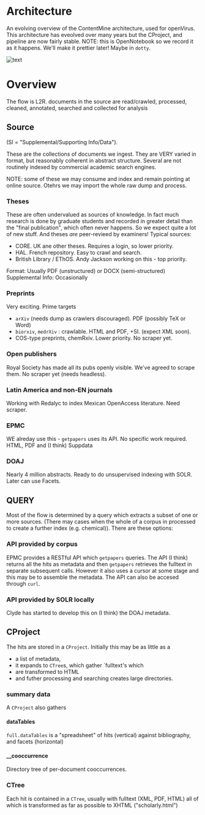 # Architecture

An evolving overview of the ContentMine architecture, used for openVirus. This architecture has eveolved over many years but the CProject, and pipeline are now fairly stable. NOTE: this is OpenNotebook so we record it as it happens. We'll make it prettier later! Maybe in `dotty`.

![text](./assets/architecture20200407.png)

# Overview
The flow is L2R. documents in the source are read/crawled, processed, cleaned, annotated, searched and collected for analysis

## Source 
(SI = "Supplemental/Supporting Info/Data").

These are the collections of documents we ingest. They are VERY varied in format, but reasonably coherent in abstract structure. Several are not routinely indexed by commercial academic search engines.

NOTE: some of these we may consume and index and remain pointing at online source. Otehrs we may import the whole raw dump and process.

### Theses
These are often undervalued as sources of knowledge. In fact much research is done by graduate students and recorded in greater detail than the "final publication", which often never happens. So we expect quite a lot of new stuff. And theses *are* peer-revieed by examiners! 
Typical sources:
* CORE. UK ane other theses. Requires a login, so lower priority.
* HAL. French repository. Easy to crawl and search.
* British Library / EThOS. Andy Jackson working on this - top priority.

Format: Usually PDF (unstructured) or DOCX (semi-structured)
Supplemental Info: Occasionally

### Preprints
Very exciting. Prime targets 
* `arXiv` (needs dump as crawlers discouraged). PDF (possibly TeX or Word)
* `biorxiv`, `medrXiv` : crawlable. HTML and PDF, +SI. (expect XML soon).
*  COS-type preprints, chemRxiv. Lower priority. No scraper yet. 

### Open publishers
Royal Society has made all its pubs openly visible. We've agreed to scrape them. No scraper yet (needs headless).

### Latin America and non-EN journals
Working with Redalyc to index Mexican OpenAccess literature. Need scraper.

### EPMC
WE alreday use this - `getpapers` uses its API. No specific work required. HTML, PDF and (I think) Suppdata

### DOAJ
Nearly 4 million abstracts. Ready to do unsupervised indexing with SOLR. Later can use Facets.

## QUERY
Most of the flow is determined by a query which extracts a subset of one or more sources. (There may cases when the whole of a corpus in processed to create a further index (e.g. chemical)). There are these options:

### API provided by corpus
EPMC provides a RESTful API which `getpapers` queries. The API (I think) returns all the hits as metadata and then `getpapers` retrieves the fulltext in separate subsequent calls. However it also uses a cursor at some stage and this may be to assemble the metadata.
The API can also be accesed through `curl`.

### API provided by SOLR locally
Clyde has started to develop this on (I think) the DOAJ metadata.

## CProject
The hits are stored in a `CProject`. Initially this may be as little as a 
* a list of metadata, 
* it expands to `CTree`s, which gather `fulltext's which
* are transformed to HTML
* and futher processing and searching creates large directories.

### summary data
A `CProject` also gathers 

#### dataTables
`full.dataTables` is a "spreadsheet" of hits (vertical) against bibliography, and facets (horizontal)

#### __cooccurrence

Directory tree of per-document cooccurrences.

### CTree

Each hit is contained in a `CTree`, usually with fulltext (XML, PDF, HTML) all of which is transformed as far as possible to XHTML ("scholarly.html")

